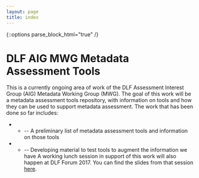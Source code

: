 ```yaml
---
layout: page
title: index
---
```


   {::options parse_block_html="true" /}
   
# DLF AIG MWG Metadata Assessment Tools

This is a currently ongoing area of work of the DLF Assessment Interest Group (AIG) Metadata Working Group (MWG). The goal of this work will be a metadata assessment tools repository, with information on tools and how they can be used to support metadata assessment. The work that has been done so far includes:
- - -- A preliminary list of metadata assessment tools and information on those tools
- - -- Developing material to test tools to augment the information we have
A working lunch session in support of this work will also happen at DLF Forum 2017. You can find the slides from that session <a href="">here</a>.